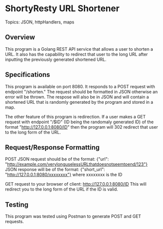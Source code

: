 # ShortyResty URL Shortener

Topics: JSON, httpHandlers, maps

## Overview

This program is a Golang REST API service that allows a user to shorten a URL. It also has the capability to redirect that user to the long URL after inputting the previously generated shortened URL.

## Specifications

This program is available on port 8080. It responds to a POST request with endpoint "/shorten." The request should be formatted in JSON otherwise an error will be thrown. The respose will also be in JSON and will contain a shortened URL that is randomly generated by the program and stored in a map.

The other feature of this program is redirection. If a user makes a GET request with endpoint "/$ID" (ID being the randomaly generated ID) of the format "http://127.0.0.1:8080/ID" then the program will 302 redirect that user to the long form of the URL.

## Request/Response Formatting

POST JSON request should be of the format: {"url": "http://example.com/verylonguselessURLthatdoesnotseemtoend/123"}
JSON response will be of the format: {"short_url": "http://127.0.0.1:8080/xxxxxxxx"} where xxxxxxxx is the ID

GET request to your browser of client: http://127.0.0.1:8080/ID 
This will redirect you to the long form of the URL if the ID is valid.

## Testing

This program was tested using Postman to generate POST and GET requests.
